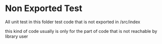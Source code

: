 # Non Exported Test

All unit test in this folder test code that is not exported in /src/index

this kind of code usually is only for the part of code that is not reachable by library user
